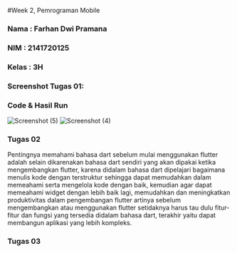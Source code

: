  #Week 2, Pemrograman Mobile
 
 ### Nama    : Farhan Dwi Pramana
 ### NIM     : 2141720125
 ### Kelas   : 3H

 ### Screenshot Tugas 01:
 ### Code & Hasil Run
 ![Screenshot (5)](https://github.com/FarhanDwiPramana/2141720125-mobile-2023/assets/121709293/6ec6f7be-2dda-496a-a201-4a35c66cb49b)
 ![Screenshot (4)](https://github.com/FarhanDwiPramana/2141720125-mobile-2023/assets/121709293/f9f2d409-78c3-4f9a-a1ea-d0221b026e5e)

 ### Tugas 02
 Pentingnya memahami bahasa dart sebelum mulai menggunakan flutter adalah selain dikarenakan 
 bahasa dart sendiri yang akan dipakai ketika mengembangkan flutter, karena didalam bahasa dart
 dipelajari bagaimana menulis kode dengan terstruktur sehingga dapat memudahkan dalam memeahami 
 serta mengelola kode dengan baik, kemudian agar dapat memeahami widget dengan lebih baik lagi, 
 memudahkan dan meningkatkan produktivitas dalam pengembangan flutter artinya sebelum 
 mengembangkan atau menggunakan flutter setidaknya harus tau dulu fitur-fitur dan fungsi yang 
 tersedia didalam bahasa dart, terakhir yaitu dapat membangun aplikasi yang lebih kompleks.
 
 ### Tugas 03
 
 
